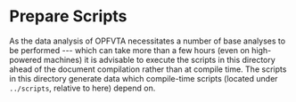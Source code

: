 # Prepare Scripts

As the data analysis of OPFVTA necessitates a number of base analyses to be performed --- which can take more than a few hours (even on high-powered machines) it is advisable to execute the scripts in this directory ahead of the document compilation rather than at compile time.
The scripts in this directory generate data which compile-time scripts (located under `../scripts`, relative to here) depend on.
